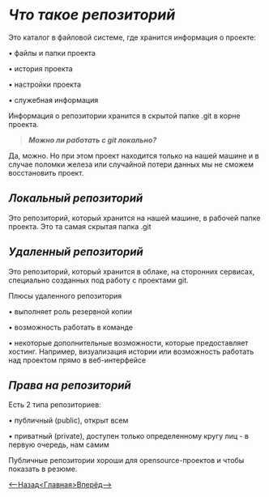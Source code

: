 # *Что такое репозиторий*

Это каталог в файловой системе, где хранится информация о проекте:

•	файлы и папки проекта

•	история проекта

•	настройки проекта

•	служебная информация

Информация о репозитории хранится в скрытой папке .git в корне проекта.

>***Можно ли работать с git локально?***

Да, можно. Но при этом проект находится только на нашей машине и в случае поломки железа или случайной потери данных мы не сможем восстановить проект.

## *Локальный репозиторий*

Это репозиторий, который хранится на нашей машине, в рабочей папке проекта. Это та самая скрытая папка .git

## *Удаленный репозиторий*

Это репозиторий, который хранится в облаке, на сторонних сервисах, специально созданных под работу с проектами git.

Плюсы удаленного репозитория

•	выполняет роль резервной копии

•	возможность работать в команде

•	некоторые дополнительные возможности, которые предоставляет хостинг. Например, визуализация истории или возможность работать над проектом прямо в веб-интерфейсе

## *Права на репозиторий*

Есть 2 типа репозиториев:

•	публичный (public), открыт всем

•	приватный (private), доступен только определенному кругу лиц - в первую очередь, нам самим

Публичные репозитории хороши для opensource-проектов и чтобы показать в резюме. 

 [<--Назад](./..pages/1.md)[<Главная>](./../readme.md)[Вперёд-->](./3.md) 

